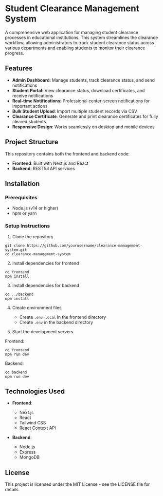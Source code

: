 # Student Clearance Management System

A comprehensive web application for managing student clearance processes in educational institutions. This system streamlines the clearance workflow, allowing administrators to track student clearance status across various departments and enabling students to monitor their clearance progress.

## Features

- **Admin Dashboard**: Manage students, track clearance status, and send notifications
- **Student Portal**: View clearance status, download certificates, and receive notifications
- **Real-time Notifications**: Professional center-screen notifications for important actions
- **Bulk Student Upload**: Import multiple student records via CSV
- **Clearance Certificate**: Generate and print clearance certificates for fully cleared students
- **Responsive Design**: Works seamlessly on desktop and mobile devices

## Project Structure

This repository contains both the frontend and backend code:

- **Frontend**: Built with Next.js and React
- **Backend**: RESTful API services

## Installation

### Prerequisites
- Node.js (v14 or higher)
- npm or yarn

### Setup Instructions

1. Clone the repository
```
git clone https://github.com/yourusername/clearance-management-system.git
cd clearance-management-system
```

2. Install dependencies for frontend
```
cd frontend
npm install
```

3. Install dependencies for backend
```
cd ../backend
npm install
```

4. Create environment files
   - Create `.env.local` in the frontend directory
   - Create `.env` in the backend directory

5. Start the development servers

Frontend:
```
cd frontend
npm run dev
```

Backend:
```
cd backend
npm run dev
```

## Technologies Used

- **Frontend**:
  - Next.js
  - React
  - Tailwind CSS
  - React Context API

- **Backend**:
  - Node.js
  - Express
  - MongoDB

## License

This project is licensed under the MIT License - see the LICENSE file for details.
